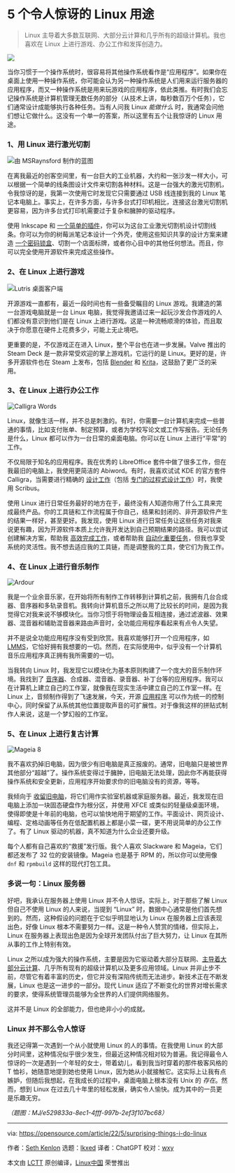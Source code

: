 [#]: subject: "5 surprising things I do with Linux"
[#]: via: "https://opensource.com/article/22/5/surprising-things-i-do-linux"
[#]: author: "Seth Kenlon https://opensource.com/users/seth"
[#]: collector: "lkxed"
[#]: translator: "ChatGPT"
[#]: reviewer: "wxy"
[#]: publisher: "wxy"
[#]: url: "https://linux.cn/article-15931-1.html"

5 个令人惊讶的 Linux 用途
======

> Linux 主导着大多数互联网、大部分云计算和几乎所有的超级计算机。我也喜欢在 Linux 上进行游戏、办公工作和发挥创造力。

![][0]

当你习惯于一个操作系统时，很容易将其他操作系统看作是“应用程序”。如果你在桌面上使用一种操作系统，你可能会认为另一种操作系统是人们用来运行服务器的应用程序，而又一种操作系统是用来玩游戏的应用程序，依此类推。有时我们会忘记操作系统是计算机管理无数任务的部分（从技术上讲，每秒数百万个任务），它们通常设计成能够执行各种任务。当有人问我 Linux *能做什么* 时，我通常会问他们想让它做什么。这没有一个单一的答案，所以这里有五个让我惊讶的 Linux 用途。

### 1、用 Linux 进行激光切割

![由 MSRaynsford 制作的蓝图][2]

在离我最近的创客空间里，有一台巨大的工业机器，大约和一张沙发一样大小，可以根据一个简单的线条图设计文件来切割各种材料。这是一台强大的激光切割机，令我惊讶的是，我第一次使用它时发现它只需要通过 USB 线连接到我的 Linux 笔记本电脑上。事实上，在许多方面，与许多台式打印机相比，连接这台激光切割机更容易，因为许多台式打印机需要过于复杂和臃肿的驱动程序。

使用 Inkscape 和 [一个简单的插件][3]，你可以为这台工业激光切割机设计切割线条。你可以为你的树莓派笔记本设计一个外壳，使用这些知识共享的设计方案来建造 [一个密码锁盒][4]、切割一个店面标牌，或者你心目中的其他任何想法。而且，你可以完全使用开源软件来完成这些操作。

### 2、在 Linux 上进行游戏

![Lutris 桌面客户端][5]

开源游戏一直都有，最近一段时间也有一些备受瞩目的 Linux 游戏。我建造的第一台游戏电脑就是一台 Linux 电脑，我觉得我邀请过来一起玩沙发合作游戏的人们都没有意识到他们是在 Linux 上进行游戏。这是一种流畅顺滑的体验，而且取决于你愿意在硬件上花费多少，可能上无止境吧。

更重要的是，不仅游戏正在进入 Linux，整个平台也在进一步发展。Valve 推出的 Steam Deck 是一款非常受欢迎的掌上游戏机，它运行的是 Linux。更好的是，许多开源软件也在 Steam 上发布，包括 [Blender][7] 和 [Krita][8]，这鼓励了更广泛的采用。

### 3、在 Linux 上进行办公工作

![Calligra Words][9]

Linux，就像生活一样，并不总是刺激的。有时，你需要一台计算机来完成一些普通的事情，比如支付账单、制定预算，或者为学校写论文或工作写报告。无论任务是什么，Linux 都可以作为一台日常的桌面电脑。你可以在 Linux 上进行“平常”的工作。

不仅局限于知名的应用程序。我在优秀的 LibreOffice 套件中做了很多工作，但在我最旧的电脑上，我使用更简洁的 Abiword。有时，我喜欢试试 KDE 的官方套件 Calligra，当需要进行精确的 [设计工作][11]（包括 [专门的过程式设计工作][12]）时，我使用 Scribus。

使用 Linux 进行日常任务最好的地方在于，最终没有人知道你用了什么工具来完成最终产品。你的工具链和工作流程属于你自己，结果和封闭的、非开源软件产生的结果一样好，甚至更好。我发现，使用 Linux 进行日常任务让这些任务对我来说更有趣，因为开源软件本质上允许我开发达到自己预期结果的路径。我可以尝试创建解决方案，帮助我 [高效完成工作][13]，或者帮助我 [自动化重要任务][14]，但我也享受系统的灵活性。我不想去适应我的工具链，而是调整我的工具，使它们为我工作。

### 4、在 Linux 上进行音乐制作

![Ardour][15]

我是一个业余音乐家，在开始将所有制作工作转移到计算机之前，我拥有几台合成器、音序器和多轨录音机。我转向计算机音乐之所以用了比较长的时间，是因为我觉得它对我来说不够模块化。当你习惯于将物理设备互相连接，通过滤波器、效果器、混音器和辅助混音器来路由声音时，全功能应用程序看起来有点令人失望。

并不是说全功能应用程序没有受到欣赏。我喜欢能够打开一个应用程序，如 [LMMS][17]，它恰好拥有我想要的一切。然而，在实际使用中，似乎没有一个计算机音乐应用程序真正拥有我所需要的一切。

当我转向 Linux 时，我发现它以模块化为基本原则构建了一个庞大的音乐制作环境。我找到了 [音序器][18]、合成器、混音器、录音器、补丁台等的应用程序。我可以在计算机上建立自己的工作室，就像我在现实生活中建立自己的工作室一样。在 Linux 上，音频制作得到了飞速发展，今天，开源 [应用程序][19] 可以作为统一的控制中心，同时保留了从系统其他位置提取声音的可扩展性。对于像我这样的拼贴式制作人来说，这是一个梦幻般的工作室。

### 5、在 Linux 上进行复古计算

![Mageia 8][20]

我不喜欢扔掉旧电脑，因为很少有旧电脑是真正报废的。通常，旧电脑只是被世界其他部分“超越”了。操作系统变得过于臃肿，旧电脑无法处理，因此你不再能获得操作系统和安全更新，应用程序开始要求你的旧电脑没有的资源，等等。

我倾向于 [收留旧电脑][22]，将它们用作实验室机器或家庭服务器。最近，我发现在旧电脑上添加一块固态硬盘作为根分区，并使用 XFCE 或类似的轻量级桌面环境，使得即使是十年前的电脑，也可以愉快地用于期望的工作。平面设计、网页设计、编程、定格动画等任务在低配置机器上都是小菜一碟，更不用说简单的办公工作了。有了 Linux 驱动的机器，真不知道为什么企业还要升级。

每个人都有自己喜欢的“救援”发行版。我个人喜欢 Slackware 和 Mageia，它们都还发布了 32 位的安装镜像。Mageia 也是基于 RPM 的，所以你可以使用像 `dnf` 和 `rpmbuild` 这样的现代打包工具。

### 多说一句：Linux 服务器

好吧，我承认在服务器上使用 Linux 并不令人惊讶。实际上，对于那些了解 Linux 但自己不使用 Linux 的人来说，当提到 “Linux” 时，数据中心通常是他们首先想到的。然而，这种假设的问题在于它似乎明显地认为 Linux 在服务器上应该表现出色，好像 Linux 根本不需要努力一样。这是一种令人赞赏的情绪，但实际上，Linux 在服务器上表现出色是因为全球开发团队付出了巨大努力，让 Linux 在其所从事的工作上特别有效。

Linux 之所以成为强大的操作系统，主要是因为它驱动着大部分互联网、[主导着大部分云计算][23]、几乎所有现有的超级计算机以及更多应用领域。Linux 并非止步不前，尽管它有着丰富的历史，但它并没有深陷传统而无法进步。新技术正在不断发展，Linux 也是这一进步的一部分。现代 Linux 适应了不断变化的世界对增长需求的要求，使得系统管理员能够为全世界的人们提供网络服务。

这并不是 Linux 的全部能力，但也绝非小小的成就。

### Linux 并不那么令人惊讶

我还记得第一次遇到一个从小就使用 Linux 的人的事情。在我使用 Linux 的大部分时间里，这种情况似乎很少发生，但最近这种情况相对较为普遍。我记得最令人惊讶的一次是遇到一个年轻的女士，带着幼儿，看到我当时穿着的那件极客风格的 T 恤衫，她随意地提到她也使用 Linux，因为她从小就接触它。这实际上让我有点嫉妒，但随后我想起，在我成长的过程中，桌面电脑上根本没有 Unix 的 *存在*。然而，想到 Linux 在过去几十年里的轻松发展，确实令人愉快。成为其中的一员更是乐趣无穷。

*（题图：MJ/e529833a-8ec1-4fff-997b-2ef3f107bc68）*

--------------------------------------------------------------------------------

via: https://opensource.com/article/22/5/surprising-things-i-do-linux

作者：[Seth Kenlon][a]
选题：[lkxed][b]
译者：ChatGPT
校对：[wxy](https://github.com/wxy)

本文由 [LCTT](https://github.com/LCTT/TranslateProject) 原创编译，[Linux中国](https://linux.cn/) 荣誉推出

[a]: https://opensource.com/users/seth
[b]: https://github.com/lkxed
[1]: https://opensource.com/sites/default/files/lead-images/OSDC_Penguin_Image_520x292_12324207_0714_mm_v1a.png
[2]: https://opensource.com/sites/default/files/2022-05/bitmap.png
[3]: https://github.com/JTechPhotonics/J-Tech-Photonics-Laser-Tool/releases/tag/v1.0-beta_ink0.9
[4]: https://msraynsford.blogspot.com/2016/10/laser-cut-cryptex.html
[5]: https://opensource.com/sites/default/files/uploads/lutris.png
[6]: https://opensource.com/article/20/5/open-source-fps-games
[7]: http://blender.org
[8]: http://krita.org
[9]: https://opensource.com/sites/default/files/2022-05/calligra-words.jpg
[10]: https://opensource.com/home-page-new
[11]: https://opensource.com/article/21/12/desktop-publishing-scribus
[12]: https://opensource.com/article/19/7/rgb-cube-python-scribus
[13]: https://opensource.com/article/21/1/raspberry-pi-productivity
[14]: https://opensource.com/article/22/5/remote-home-assistant
[15]: https://opensource.com/sites/default/files/2022-05/music.jpg
[16]: https://opensource.com/home-page-new
[17]: https://opensource.com/life/16/2/linux-multimedia-studio
[18]: https://opensource.com/article/21/12/midi-loops-seq24
[19]: https://opensource.com/article/17/6/qtractor-audio
[20]: https://opensource.com/sites/default/files/2022-05/mageia.jpg
[21]: https://opensource.com/home-page-new
[22]: https://opensource.com/article/19/7/how-make-old-computer-useful-again
[23]: https://opensource.com/article/20/10/keep-cloud-open
[0]: https://img.linux.net.cn/data/attachment/album/202306/22/110519l1sszzgklk7l6sg1.jpg